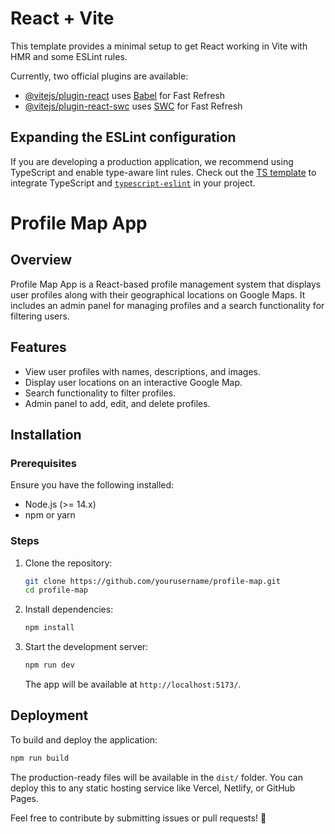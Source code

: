 # React + Vite

This template provides a minimal setup to get React working in Vite with HMR and some ESLint rules.

Currently, two official plugins are available:

- [@vitejs/plugin-react](https://github.com/vitejs/vite-plugin-react/blob/main/packages/plugin-react/README.md) uses [Babel](https://babeljs.io/) for Fast Refresh
- [@vitejs/plugin-react-swc](https://github.com/vitejs/vite-plugin-react-swc) uses [SWC](https://swc.rs/) for Fast Refresh

## Expanding the ESLint configuration

If you are developing a production application, we recommend using TypeScript and enable type-aware lint rules. Check out the [TS template](https://github.com/vitejs/vite/tree/main/packages/create-vite/template-react-ts) to integrate TypeScript and [`typescript-eslint`](https://typescript-eslint.io) in your project.

# Profile Map App

## Overview
Profile Map App is a React-based profile management system that displays user profiles along with their geographical locations on Google Maps. It includes an admin panel for managing profiles and a search functionality for filtering users.

## Features
- View user profiles with names, descriptions, and images.
- Display user locations on an interactive Google Map.
- Search functionality to filter profiles.
- Admin panel to add, edit, and delete profiles.

## Installation
### Prerequisites
Ensure you have the following installed:
- Node.js (>= 14.x)
- npm or yarn

### Steps
1. Clone the repository:
   ```sh
   git clone https://github.com/yourusername/profile-map.git
   cd profile-map
   ```
2. Install dependencies:
   ```sh
   npm install
   ```
3. Start the development server:
   ```sh
   npm run dev
   ```
   The app will be available at `http://localhost:5173/`.


## Deployment
To build and deploy the application:
```sh
npm run build
```
The production-ready files will be available in the `dist/` folder. You can deploy this to any static hosting service like Vercel, Netlify, or GitHub Pages.

Feel free to contribute by submitting issues or pull requests! 🚀
